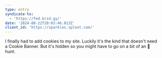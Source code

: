 ```yaml
---
type: entry
syndicate-to:
  - 'https://fed.brid.gy/'
date: '2024-08-22T20:03:46.013Z'
client_id: 'https://sparkles.sploot.com/'
---
```

I finally had to add cookies to my site. Luckily it's the kind that doesn't need a Cookie Banner. But it's hidden so you might have to go on a bit of an 🥚 hunt.
